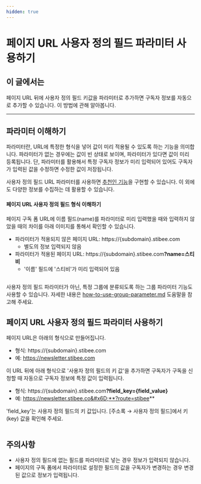 ```yaml
---
hidden: true
---
```


# 페이지 URL 사용자 정의 필드 파라미터 사용하기

## 이 글에서는

페이지 URL 뒤에 사용자 정의 필드 키값을 파라미터로 추가하면 구독자 정보를 자동으로 추가할 수 있습니다. 이 방법에 관해 알아봅니다.

***

## 파라미터 이해하기 <a href="#h_9840f80d07" id="h_9840f80d07"></a>

파라미터란, URL에 특정한 형식을 넣어 값이 미리 적용될 수 있도록 하는 기능을 의미합니다. 파라미터가 없는 경우에는 값이 빈 상태로 보이며, 파라미터가 있다면 값이 미리 등록됩니다. 단, 파라미터를 활용해서 특정 구독자 정보가 미리 입력되어 있어도 구독자가 입력된 값을 수정하면 수정한 값이 저장됩니다.

사용자 정의 필드 URL 파라미터를 사용하면 [추천인 기능](https://help.stibee.com/hc/ko/articles/4971631583119)을 구현할 수 있습니다. 이 외에도 다양한 정보를 수집하는 데 활용할 수 있습니다.

#### 페이지 URL 사용자 정의 필드 형식 이해하기

페이지 구독 폼 URL에 이름 필드(name)를 파라미터로 미리 입력했을 때와 입력하지 않았을 때의 차이를 아래 이미지를 통해서 확인할 수 있습니다.

* 파라미터가 적용되지 않은 페이지 URL: https://{subdomain}.stibee.com
  * 별도의 정보 입력되지 않음
* 파라미터가 적용된 페이지 URL:  https://{subdomain}.stibee.co&#x6D;**?name=스티비**
  * '이름' 필드에 '스티비'가 미리 입력되어 있음

<figure><img src="https://downloads.intercomcdn.com/i/o/528916728/c5df1c069d7c9bfffede6c13/%ED%8E%98%EC%9D%B4%EC%A7%80%EC%82%AC%EC%9A%A9%EC%9E%90%EC%A0%95%EC%9D%98%ED%95%84%EB%93%9C%ED%8C%8C%EB%9D%BC%EB%AF%B8%ED%84%B0_2.gif" alt=""><figcaption></figcaption></figure>

사용자 정의 필드 파라미터가 아닌, 특정 그룹에 분류되도록 하는 그룹 파라미터 기능도 사용할 수 있습니다. 자세한 내용은 [how-to-use-group-parameter.md](how-to-use-group-parameter.md "mention") 도움말을 참고해 주세요.



## 페이지 URL 사용자 정의 필드 파라미터 사용하기 <a href="#h_b4c1c49ce3" id="h_b4c1c49ce3"></a>

페이지 URL은 아래의 형식으로 만들어집니다.

* 형식: https://{subdomain}.stibee.com
* 예: https://newsletter.stibee.com

이 URL 뒤에 아래 형식으로 '사용자 정의 필드의 키 값'을 추가하면 구독자가 구독을 신청할 때 자동으로 구독자 정보에 특정 값이 입력됩니다.

* 형식: https://{subdomain}.stibee.co&#x6D;**?field\_key={field\_value}**
* 예: https://newsletter.stibee.co&#x6D;**?route=stibee**

'field\_key'는 사용자 정의 필드의 키 값입니다. \[주소록 → 사용자 정의 필드]에서 키(key) 값을 확인해 주세요.

<figure><img src="https://downloads.intercomcdn.com/i/o/528908888/5134a4728a731241b7fd2c2b/%EC%82%AC%EC%9A%A9%EC%9E%90%EC%A0%95%EC%9D%98%ED%95%84%EB%93%9C%ED%8C%8C%EB%9D%BC%EB%AF%B8%ED%84%B0_3.gif" alt=""><figcaption></figcaption></figure>

## 주의사항

* 사용자 정의 필드에 없는 필드를 파라미터로 넣는 경우 정보가 입력되지 않습니다.
* 페이지의 구독 폼에서 파라미터로 설정한 필드의 값을 구독자가 변경하는 경우 변경된 값으로 정보가 입력됩니다.
